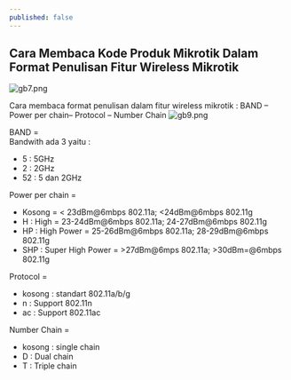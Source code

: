 ```yaml
---
published: false
---
```

## Cara Membaca Kode Produk Mikrotik Dalam Format Penulisan Fitur Wireless Mikrotik

![gb7.png]({{site.baseurl}}/_posts/gb7.png)

Cara membaca format penulisan dalam fitur wireless mikrotik : BAND – Power per chain– Protocol – Number Chain
![gb9.png]({{site.baseurl}}/_posts/gb9.png)

BAND =  
Bandwith ada 3 yaitu :  
- 5 : 5GHz  
- 2 : 2GHz  
- 52 : 5 dan 2GHz  
        
Power per chain =  
- Kosong = < 23dBm@6mbps 802.11a; <24dBm@6mbps 802.11g  
- H : High = 23-24dBm@6mbps 802.11a; 24-27dBm@6mbps 802.11g  
- HP : High Power = 25-26dBm@6mbps 802.11a; 28-29dBm@6mbps 802.11g  
- SHP : Super High Power  = >27dBm@6mps 802.11a; >30dBm=@6mbps 802.11g  

Protocol =  
- kosong : standart 802.11a/b/g  
- n : Support 802.11n  
- ac : Support 802.11ac  
        
Number Chain =  
- kosong :  single chain
- D : Dual chain
- T : Triple chain
